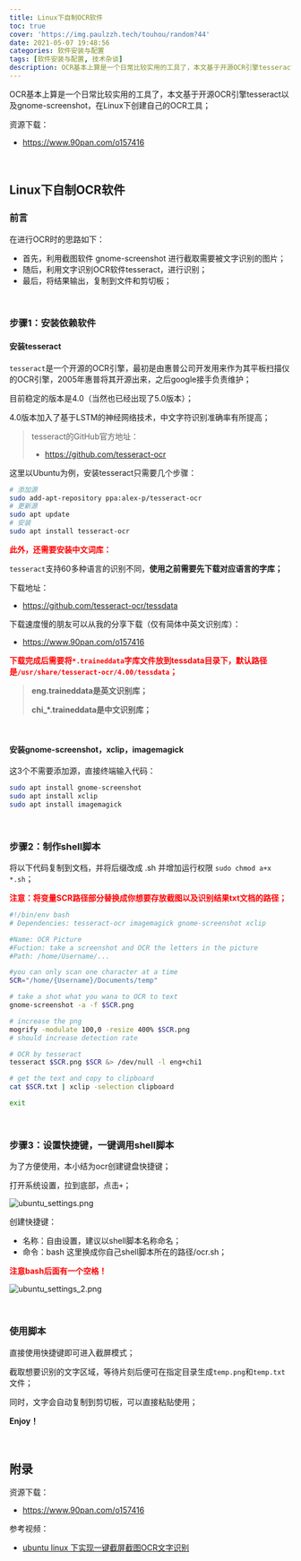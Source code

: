 ```yaml
---
title: Linux下自制OCR软件
toc: true
cover: 'https://img.paulzzh.tech/touhou/random?44'
date: 2021-05-07 19:48:56
categories: 软件安装与配置
tags: [软件安装与配置, 技术杂谈]
description: OCR基本上算是一个日常比较实用的工具了，本文基于开源OCR引擎tesseract以及gnome-screenshot，在Linux下创建自己的OCR工具；
---
```


OCR基本上算是一个日常比较实用的工具了，本文基于开源OCR引擎tesseract以及gnome-screenshot，在Linux下创建自己的OCR工具；

资源下载：

-   https://www.90pan.com/o157416

<br/>

<!--more-->

## **Linux下自制OCR软件**

### **前言**

在进行OCR时的思路如下：

-   首先，利用截图软件 gnome-screenshot 进行截取需要被文字识别的图片；
-   随后，利用文字识别OCR软件tesseract，进行识别；
-   最后，将结果输出，复制到文件和剪切板；

<br/>

### **步骤1：安装依赖软件**

#### **安装tesseract**

`tesseract`是一个开源的OCR引擎，最初是由惠普公司开发用来作为其平板扫描仪的OCR引擎，2005年惠普将其开源出来，之后google接手负责维护；

目前稳定的版本是4.0（当然也已经出现了5.0版本）；

4.0版本加入了基于LSTM的神经网络技术，中文字符识别准确率有所提高；

>   tesseract的GitHub官方地址：
>
>   -   https://github.com/tesseract-ocr

这里以Ubuntu为例，安装tesseract只需要几个步骤：

```bash
# 添加源
sudo add-apt-repository ppa:alex-p/tesseract-ocr
# 更新源 
sudo apt update 
# 安装
sudo apt install tesseract-ocr 
```

<font color="#f00">**此外，还需要安装中文词库：**</font>

`tesseract`支持60多种语言的识别不同，**使用之前需要先下载对应语言的字库；**

下载地址：

-   https://github.com/tesseract-ocr/tessdata

下载速度慢的朋友可以从我的分享下载（仅有简体中英文识别库）：

-   https://www.90pan.com/o157416

<font color="#f00">**下载完成后需要将`*.traineddata`字库文件放到tessdata目录下，默认路径是`/usr/share/tesseract-ocr/4.00/tessdata`；**</font>

>   **eng.traineddata是英文识别库；**
>
>   **chi_*.traineddata是中文识别库；**

<br/>

#### **安装gnome-screenshot，xclip，imagemagick**

这3个不需要添加源，直接终端输入代码：

```bash
sudo apt install gnome-screenshot
sudo apt install xclip
sudo apt install imagemagick
```

<br/>

### **步骤2：制作shell脚本**

将以下代码复制到文档，并将后缀改成 .sh 并增加运行权限 `sudo chmod a+x *.sh`；

<font color="#f00">**注意：将变量SCR路径部分替换成你想要存放截图以及识别结果txt文档的路径；**</font>

```bash
#!/bin/env bash 
# Dependencies: tesseract-ocr imagemagick gnome-screenshot xclip

#Name: OCR Picture
#Fuction: take a screenshot and OCR the letters in the picture
#Path: /home/Username/...

#you can only scan one character at a time
SCR="/home/{Username}/Documents/temp"

# take a shot what you wana to OCR to text
gnome-screenshot -a -f $SCR.png

# increase the png
mogrify -modulate 100,0 -resize 400% $SCR.png 
# should increase detection rate

# OCR by tesseract
tesseract $SCR.png $SCR &> /dev/null -l eng+chi1

# get the text and copy to clipboard
cat $SCR.txt | xclip -selection clipboard

exit
```

<br/>

### **步骤3：设置快捷键，一键调用shell脚本**

为了方便使用，本小结为ocr创建键盘快捷键；

打开系统设置，拉到底部，点击`+`；

![ubuntu_settings.png](https://cdn.jsdelivr.net/gh/jasonkayzk/blog_static@master/images/ubuntu_settings.png)

创建快捷键：

-   名称：自由设置，建议以shell脚本名称命名；
-   命令：bash 这里换成你自己shell脚本所在的路径/ocr.sh；

<font color="#f00">**注意bash后面有一个空格！**</font>

![ubuntu_settings_2.png](https://cdn.jsdelivr.net/gh/jasonkayzk/blog_static@master/images/ubuntu_settings_2.png)

<br/>

### **使用脚本**

直接使用快捷键即可进入截屏模式；

截取想要识别的文字区域，等待片刻后便可在指定目录生成`temp.png`和`temp.txt`文件；

同时，文字会自动复制到剪切板，可以直接粘贴使用；

**Enjoy！**

<br/>

## **附录**

资源下载：

-   https://www.90pan.com/o157416

参考视频：

-   [ubuntu linux 下实现一键截屏截图OCR文字识别](https://www.bilibili.com/video/av90573946/)

<br/>